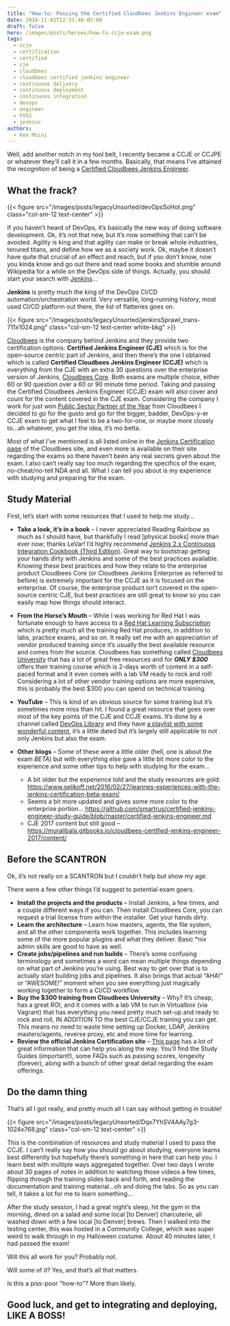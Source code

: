 ```yaml
---
title: "How-to: Passing the Certified Cloudbees Jenkins Engineer exam"
date: 2018-11-01T22:31:48-05:00
draft: false
hero: /images/posts/heroes/how-to-ccje-exam.png
tags: 
  - ccje
  - certification
  - certified
  - cje
  - cloudbees
  - cloudbees certified jenkins engineer
  - continuous delivery
  - continuous deployment
  - continuous integration
  - devops
  - engineer
  - FOSS
  - jenkins
authors:
  - Ken Moini
---
```


Well, add another notch in my tool belt, I recently became a CCJE or CCJPE or whatever they’ll call it in a few months.
Basically, that means I’ve attained the recognition of being a [Certified Cloudbees Jenkins Engineer](https://www.cloudbees.com/jenkins/jenkins-certification).

## What the frack?

{{< figure src="/images/posts/legacyUnsorted/devOpsSoHot.png" class="col-sm-12 text-center" >}}

If you haven’t heard of DevOps, it’s basically the new way of doing software development.  Ok, it’s not that new, but it’s now something that can’t be avoided.  Agility is king and that agility can make or break whole industries, tenured titans, and define how we as a society work.  Ok, maybe it doesn’t have quite that crucial of an effect and reach, but if you don’t know, now you kinda know and go out there and read some books and stumble around Wikipedia for a while on the DevOps side of things.  Actually, you should start your search with [Jenkins](https://en.wikipedia.org/wiki/Jenkins_(software))...

**Jenkins** is pretty much the king of the DevOps CI/CD automation/orchestration world.  Very versatile, long-running history, most used CI/CD platform out there, the list of flatteries goes on.

{{< figure src="/images/posts/legacyUnsorted/jenkinsSprawl_trans-711x1024.png" class="col-sm-12 text-center white-bkg" >}}

[Cloudbees](https://www.cloudbees.com/) is the company behind Jenkins and they provide two certification options: **Certified Jenkins Engineer (CJE)** which is for the open-source centric part of Jenkins, and then there’s the one I obtained which is called **Certified Cloudbees Jenkins Engineer (CCJE)** which is everything from the CJE with an extra 30 questions over the enterprise version of Jenkins, [Cloudbees Core](https://www.cloudbees.com/products/cloudbees-core).  Both exams are multiple choice, either 60 or 90 question over a 60 or 90 minute time period.  Taking and passing the Certified Cloudbees Jenkins Engineer (CCJE) exam will also cover and count for the content covered in the CJE exam.  Considering the company I work for just won [Public Sector Partner of the Year](https://www.cloudbees.com/press/second-annual-devops-world-awards-program-honors-jenkins-contributors-and-devops-innovators) from Cloudbees I decided to go for the gusto and go for the bigger, badder, DevOps-y-er CCJE exam to get what I feel to be a two-for-one, or maybe more closely to...ah whatever, you get the idea, it’s mo betta.

Most of what I’ve mentioned is all listed online in the [Jenkins Certification page](https://www.cloudbees.com/jenkins/jenkins-certification) of the Cloudbees site, and even more is available on their site regarding the exams so there haven’t been any real secrets given about the exam.  I also can’t really say too much regarding the specifics of the exam, no-cheat/no-tell NDA and all.  What I can tell you about is my experience with studying and preparing for the exam.

## Study Material

First, let’s start with some resources that I used to help me study...

- **Take a look, it’s in a book** – I never appreciated Reading Rainbow as much as I should have, but thankfully I read [physical books] more than ever now; thanks LeVar!
I’d highly recommend [Jenkins 2.x Continuous Integration Cookbook (Third Edition)](https://amzn.to/2XXOZWM).  Great way to bootstrap getting your hands dirty with Jenkins and some of the best practices available.  Knowing these best practices and how they relate to the enterprise product Cloudbees Core (or Cloudbees Jenkins Enterprise as referred to before) is extremely important for the CCJE as it is focused on the enterprise.  Of course, the enterprise product isn’t covered in the open-source centric CJE, but best practices are still great to know so you can easily map how things should interact.

- **From the Horse’s Mouth** – While I was working for Red Hat I was fortunate enough to have access to a [Red Hat Learning Subscription](https://fiercesw.com/shop/red-hat/red-hat-learning-subscription) which is pretty much all the training Red Hat produces, in addition to labs, practice exams, and so on.  It really set me with an appreciation of vendor produced training since it’s usually the best available resource and comes from the source.  Cloudbees has something called [Cloudbees University](https://standard.cbu.cloudbees.com/) that has a lot of great free resources and for ***ONLY $300*** offers their training course which is 2-days worth of content in a self-paced format and it even comes with a lab VM ready to rock and roll!  Considering a lot of other vendor training options are more expensive, this is probably the best $300 you can spend on technical training.

- **YouTube** – This is kind of an obvious source for some training but it’s sometimes more miss than hit.  I found a great resource that goes over most of the key points of the CJE and CCJE exams.  It’s done by a channel called [DevOps Library](https://www.youtube.com/channel/UCOnioSzUZS-ZqsRnf38V2nA/videos) and they have [a playlist with some wonderful content](https://www.youtube.com/playlist?list=PL6TwUbrFsOuN-db811WkXF1hwGTexiiOH), it’s a little dated but it’s largely still applicable to not only Jenkins but also the exam.

- **Other blogs** – Some of these were a little older (hell, one is about the exam *BETA*) but with everything else gave a little bit more color to the experience and some other tips to help with studying for the exam...
  - A bit older but the experience told and the study resources are gold: https://www.selikoff.net/2016/02/27/jeannes-experiences-with-the-jenkins-certification-beta-exam/
  - Seems a bit more updated and gives some more color to the enterprise portion... https://github.com/smartrus/certified-jenkins-engineer-study-guide/blob/master/certified-jenkins-engineer.md
  - CJE 2017 content but still good – https://muralibala.gitbooks.io/cloudbees-certified-jenkins-engineer-2017/content/

## Before the SCANTRON

Ok, it’s not really on a SCANTRON but I couldn’t help but show my age.

There were a few other things I’d suggest to potential exam goers.

- **Install the projects and the products** – Install Jenkins, a few times, and a couple different ways if you can.  Then install Cloudbees Core, you can request a trial license from within the installer.  Get your hands dirty.
- **Learn the architecture** – Learn how masters, agents, the file system, and all the other components work together.  This includes learning some of the more popular plugins and what they deliver.  Basic *nix admin skills are good to have as well.
- **Create jobs/pipelines and run builds** – There’s some confusing terminology and sometimes a word can mean multiple things depending on what part of Jenkins you’re using.  Best way to get over that is to actually start building jobs and pipelines.  It also brings that actual “AHA!” or “AWESOME!” moment when you see everything just magically working together to form a CI/CD workflow.
- **Buy the $300 training from Cloudbees University** – Why?  It’s cheap, has a great ROI, and it comes with a lab VM to run in Virtualbox (via Vagrant) that has everything you need pretty much set-up and ready to rock and roll, IN ADDITION TO the best CJE/CCJE training you can get.  This means no need to waste time setting up Docker, LDAP, Jenkins masters/agents, reverse proxy, etc and more time for learning.
- **Review the official Jenkins Certification site** – [This page](https://www.cloudbees.com/jenkins/jenkins-certification) has a lot of great information that can help you along the way.  You’ll find the Study Guides (important!), some FAQs such as passing scores, longevity (forever), along with a bunch of other great detail regarding the exam offerings.

## Do the damn thing

That’s all I got really, and pretty much all I can say without getting in trouble!

{{< figure src="/images/posts/legacyUnsorted/Dqx7YhSV4AAy7g3-1024x768.jpg" class="col-sm-12 text-center" >}}

This is the combination of resources and study material I used to pass the CCJE.  I can’t really say how you should go about studying, everyone learns best differently but hopefully there’s something in here that can help you.  I learn best with multiple ways aggregated together.  Over two days I wrote about 30 pages of notes in addition to watching those videos a few times, flipping through the training slides back and forth, and reading the documentation and training material...oh and doing the labs.  So as you can tell, it takes a lot for me to learn something...

After the study session, I had a great night’s sleep, hit the gym in the morning, dined on a salad and some local [to Denver] charcuterie, all washed down with a few local [to Denver] brews.  Then I walked into the testing center, this was hosted in a Community College, which was super weird to walk through in my Halloween costume.  About 40 minutes later, I had passed the exam!

Will this all work for you?  Probably not.

Will some of it?  Yes, and that’s all that matters.

Is this a piss-poor "how-to"? More than likely.

## Good luck, and get to integrating and deploying, LIKE A BOSS!